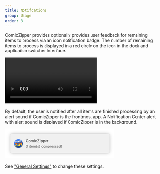 ```yaml
---
title: Notifcations
group: Usage
order: 3
---
```


ComicZipper provides optionally provides user feedback for remaining items to process via an icon notification badge. The number of remaining items to process is displayed in a red circle on the icon in the dock and application switcher interface.

<video src="icon-badge.mov" AUTOPLAY="TRUE" LOOP="TRUE">
   Your browser does not support the HTML5 video element</video>


By default, the user is notified after all items are finished processing by an alert sound if ComicZipper is the frontmost app. A Notification Center alert with alert sound is displayed if ComicZipper is in the background.

![Notification](notification.png)


See ["General Settings"](settings-general.html) to change these settings. 